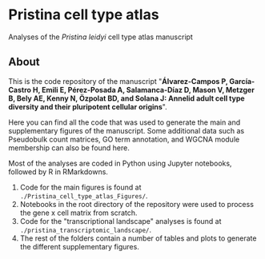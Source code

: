 # Pristina cell type atlas
Analyses of the *Pristina leidyi* cell type atlas manuscript

## About

This is the code repository of the manuscript "**Álvarez-Campos P, García-Castro H, Emili E, Pérez-Posada A, Salamanca-Díaz D, Mason V, Metzger B, Bely AE, Kenny N, Özpolat BD, and Solana J: Annelid adult cell type diversity and their pluripotent cellular origins**".

Here you can find all the code that was used to generate the main and supplementary figures of the manuscript. Some additional data such as Pseudobulk count matrices, GO term annotation, and WGCNA module membership can also be found here.

Most of the analyses are coded in Python using Jupyter notebooks, followed by R in RMarkdowns.

1. Code for the main figures is found at `./Pristina_cell_type_atlas_Figures/`.
2. Notebooks in the root directory of the repository were used to process the gene x cell matrix from scratch.
3. Code for the "transcriptional landscape" analyses is found at `./pristina_transcriptomic_landscape/`.
4. The rest of the folders contain a number of tables and plots to generate the different supplementary figures.
